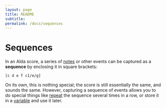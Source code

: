 ```yaml
---
layout: page
title: README
subtitle: 
permalink: /docs/sequences
---
```


# Sequences

In an Alda score, a series of [notes](notes.md) or other events can be captured as a **sequence** by enclosing it in square brackets:

```
[c d e f c1/e/g]
```

On its own, this is nothing special; the score is still essentially the same, and sounds the same. However, capturing a sequence of events allows you to do special things like [repeat](repeats.md) the sequence several times in a row, or store it in a [variable](variables.md) and use it later.
